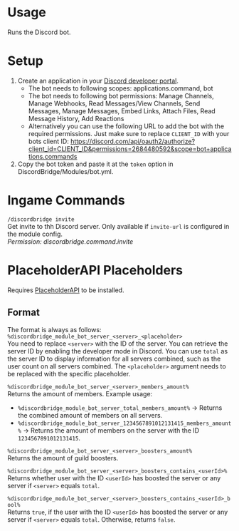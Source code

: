 # Usage
Runs the Discord bot.

# Setup
1. Create an application in your [Discord developer portal](https://discord.com/developers/applications).
    * The bot needs to following scopes: applications.command, bot
    * The bot needs to following bot permissions: Manage Channels, Manage Webhooks, Read Messages/View Channels, Send Messages, Manage Messages, Embed Links, Attach Files, Read Message History, Add Reactions
    * Alternatively you can use the following URL to add the bot with the required permissions. Just make sure to replace ``CLIENT_ID`` with your bots client ID: https://discord.com/api/oauth2/authorize?client_id=CLIENT_ID&permissions=2684480592&scope=bot+applications.commands
2. Copy the bot token and paste it at the ``token`` option in DiscordBridge/Modules/bot.yml.

# Ingame Commands
`/discordbridge invite`\
Get invite to thh Discord server. Only available if ``invite-url`` is configured in the module config.\
_Permission: discordbridge.command.invite_

# PlaceholderAPI Placeholders
Requires [PlaceholderAPI](https://www.spigotmc.org/resources/placeholderapi.6245/) to be installed.

## Format
The format is always as follows: `%discordbridge_module_bot_server_<server>_<placeholder>`\
You need to replace ``<server>`` with the ID of the server. You can retrieve the server ID by enabling the developer mode in Discord.
You can use ``total`` as the server ID to display information for all servers combined, such as the user count on all servers combined.
The ``<placeholder>`` argument needs to be replaced with the specific placeholder.

`%discordbridge_module_bot_server_<server>_members_amount%`\
Returns the amount of members.
Example usage:
* ``%discordbridge_module_bot_server_total_members_amount%`` -> Returns the combined amount of members on all servers.
* ``%discordbridge_module_bot_server_1234567891012131415_members_amount%`` -> Returns the amount of members on the server with the ID ``1234567891012131415``.
  
`%discordbridge_module_bot_server_<server>_boosters_amount%`\
Returns the amount of guild boosters.

`%discordbridge_module_bot_server_<server>_boosters_contains_<userId>%`\
Returns whether user with the ID ``<userId>`` has boosted the server or any server if ``<server>`` equals ``total``.

`%discordbridge_module_bot_server_<server>_boosters_contains_<userId>_bool%`\
Returns ``true``, if the user with the ID ``<userId>`` has boosted the server or any server if ``<server>`` equals ``total``. Otherwise, returns ``false``.
